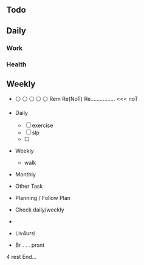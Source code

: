 
## Todo
## Daily
### Work
### Health
## Weekly



* ⚪ ⚪ ⚪ ⚪ ⚪ Rem Re(NoT)  Re................ <<< noT
- Daily
  - [ ] exercise
  - [ ] slp
  - [ ] 
- Weekly
  - walk
- Monthly

- Other Task

* Planning / Follow Plan
* Check daily/weekly

* 
* Liv4ursl
* Br . . . prsnt

4 rest
End...

